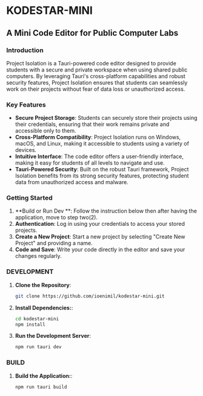 # KODESTAR-MINI

## A Mini Code Editor for Public Computer Labs

### Introduction
Project Isolation is a Tauri-powered code editor designed to provide students with a secure and private workspace when using shared public computers. By leveraging Tauri's cross-platform capabilities and robust security features, Project Isolation ensures that students can seamlessly work on their projects without fear of data loss or unauthorized access.

### Key Features
- **Secure Project Storage**: Students can securely store their projects using their credentials, ensuring that their work remains private and accessible only to them.
- **Cross-Platform Compatibility**: Project Isolation runs on Windows, macOS, and Linux, making it accessible to students using a variety of devices.
- **Intuitive Interface**: The code editor offers a user-friendly interface, making it easy for students of all levels to navigate and use.
- **Tauri-Powered Security**: Built on the robust Tauri framework, Project Isolation benefits from its strong security features, protecting student data from unauthorized access and malware.

### Getting Started
1. **Build or Run Dev **: Follow the instruction below then after having the application, move to step two(2).
2. **Authentication**: Log in using your credentials to access your stored projects.
3. **Create a New Project**: Start a new project by selecting "Create New Project" and providing a name.
4. **Code and Save**: Write your code directly in the editor and save your changes regularly.

### DEVELOPMENT
1. **Clone the Repository**:
   ```bash
   git clone https://github.com/ioenimil/kodestar-mini.git

2. **Install Dependencies:**:
   ```bash
   cd kodestar-mini  
   npm install
3. **Run the Development Server**:
   ```bash
   npm run tauri dev
### BUILD
1. **Build the Application:**:
   ```bash
   npm run tauri build



